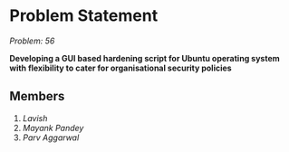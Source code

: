 # Problem Statement

_Problem: 56_

**Developing a GUI based hardening script for Ubuntu operating system with flexibility to cater for organisational security policies**

## Members

1. _Lavish_
1. _Mayank Pandey_
1. _Parv Aggarwal_
